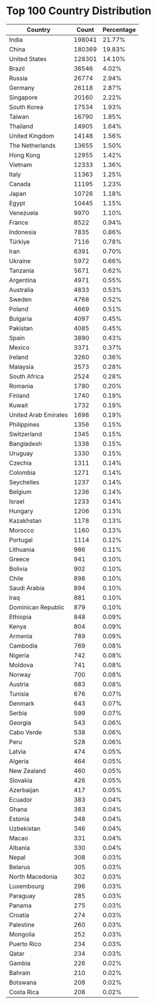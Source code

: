 # Top 100 Country Distribution
| Country | Count | Percentage |
|----|----|----|
| India | 198041 | 21.77% |
| China | 180369 | 19.83% |
| United States | 128301 | 14.10% |
| Brazil | 36546 | 4.02% |
| Russia | 26774 | 2.94% |
| Germany | 26118 | 2.87% |
| Singapore | 20160 | 2.22% |
| South Korea | 17534 | 1.93% |
| Taiwan | 16790 | 1.85% |
| Thailand | 14905 | 1.64% |
| United Kingdom | 14148 | 1.56% |
| The Netherlands | 13655 | 1.50% |
| Hong Kong | 12955 | 1.42% |
| Vietnam | 12333 | 1.36% |
| Italy | 11363 | 1.25% |
| Canada | 11195 | 1.23% |
| Japan | 10726 | 1.18% |
| Egypt | 10445 | 1.15% |
| Venezuela | 9970 | 1.10% |
| France | 8522 | 0.94% |
| Indonesia | 7835 | 0.86% |
| Türkiye | 7116 | 0.78% |
| Iran | 6391 | 0.70% |
| Ukraine | 5972 | 0.66% |
| Tanzania | 5671 | 0.62% |
| Argentina | 4971 | 0.55% |
| Australia | 4833 | 0.53% |
| Sweden | 4768 | 0.52% |
| Poland | 4669 | 0.51% |
| Bulgaria | 4097 | 0.45% |
| Pakistan | 4085 | 0.45% |
| Spain | 3890 | 0.43% |
| Mexico | 3371 | 0.37% |
| Ireland | 3260 | 0.36% |
| Malaysia | 2573 | 0.28% |
| South Africa | 2524 | 0.28% |
| Romania | 1780 | 0.20% |
| Finland | 1740 | 0.19% |
| Kuwait | 1732 | 0.19% |
| United Arab Emirates | 1698 | 0.19% |
| Philippines | 1356 | 0.15% |
| Switzerland | 1345 | 0.15% |
| Bangladesh | 1338 | 0.15% |
| Uruguay | 1330 | 0.15% |
| Czechia | 1311 | 0.14% |
| Colombia | 1271 | 0.14% |
| Seychelles | 1237 | 0.14% |
| Belgium | 1236 | 0.14% |
| Israel | 1233 | 0.14% |
| Hungary | 1206 | 0.13% |
| Kazakhstan | 1178 | 0.13% |
| Morocco | 1160 | 0.13% |
| Portugal | 1114 | 0.12% |
| Lithuania | 986 | 0.11% |
| Greece | 941 | 0.10% |
| Bolivia | 902 | 0.10% |
| Chile | 898 | 0.10% |
| Saudi Arabia | 894 | 0.10% |
| Iraq | 881 | 0.10% |
| Dominican Republic | 879 | 0.10% |
| Ethiopia | 848 | 0.09% |
| Kenya | 804 | 0.09% |
| Armenia | 789 | 0.09% |
| Cambodia | 769 | 0.08% |
| Nigeria | 742 | 0.08% |
| Moldova | 741 | 0.08% |
| Norway | 700 | 0.08% |
| Austria | 683 | 0.08% |
| Tunisia | 676 | 0.07% |
| Denmark | 643 | 0.07% |
| Serbia | 599 | 0.07% |
| Georgia | 543 | 0.06% |
| Cabo Verde | 538 | 0.06% |
| Peru | 528 | 0.06% |
| Latvia | 474 | 0.05% |
| Algeria | 464 | 0.05% |
| New Zealand | 460 | 0.05% |
| Slovakia | 426 | 0.05% |
| Azerbaijan | 417 | 0.05% |
| Ecuador | 383 | 0.04% |
| Ghana | 383 | 0.04% |
| Estonia | 348 | 0.04% |
| Uzbekistan | 346 | 0.04% |
| Macao | 331 | 0.04% |
| Albania | 330 | 0.04% |
| Nepal | 308 | 0.03% |
| Belarus | 305 | 0.03% |
| North Macedonia | 302 | 0.03% |
| Luxembourg | 296 | 0.03% |
| Paraguay | 285 | 0.03% |
| Panama | 275 | 0.03% |
| Croatia | 274 | 0.03% |
| Palestine | 260 | 0.03% |
| Mongolia | 252 | 0.03% |
| Puerto Rico | 234 | 0.03% |
| Qatar | 234 | 0.03% |
| Gambia | 226 | 0.02% |
| Bahrain | 210 | 0.02% |
| Botswana | 208 | 0.02% |
| Costa Rica | 208 | 0.02% |
